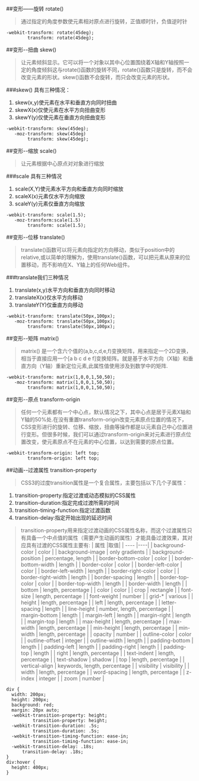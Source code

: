 ##变形——旋转 rotate()
>通过指定的角度参数使元素相对原点进行旋转，正值顺时针，负值逆时针

```
-webkit-transform: rotate(45deg);
        transform: rotate(45deg);

```
##变形--扭曲 skew()
>让元素倾斜显示。它可以将一个对象以其中心位置围绕着X轴和Y轴按照一定的角度倾斜这与rotate()函数的旋转不同，rotate()函数只是旋转，而不会改变元素的形状。skew()函数不会旋转，而只会改变元素的形状。

###skew() 具有三种情况：

1. skew(x,y)使元素在水平和垂直方向同时扭曲
2. skewX(x)仅使元素在水平方向扭曲变形
3. skewY(y)仅使元素在垂直方向扭曲变形

```
-webkit-transform: skew(45deg);
   -moz-transform: skew(45deg) 
        transform: skew(45deg);
```
##变形--缩放 scale()
>让元素根据中心原点对对象进行缩放

###scale 具有三种情况

1. scale(X,Y)使元素水平方向和垂直方向同时缩放
2. scaleX(x)元素仅水平方向缩放
3. scaleY(y)元素仅垂直方向缩放

```
-webkit-transform: scale(1.5);
   -moz-transform:scale(1.5)
        transform: scale(1.5);
```

##变形--位移 translate()
>translate()函数可以将元素向指定的方向移动，类似于position中的relative,或以简单的理解为，使用translate()函数，可以把元素从原来的位置移动，而不影响在X、Y轴上的任何Web组件。

###translate我们三种情况

1. translate(x,y)水平方向和垂直方向同时移动
2. translateX(x)仅水平方向移动
3. translateY(Y)仅垂直方向移动

```
-webkit-transform: translate(50px,100px);
   -moz-transform: translate(50px,100px);
        transform: translate(50px,100px);
```

##变形--矩阵 matrix()
>matrix() 是一个含六个值的(a,b,c,d,e,f)变换矩阵，用来指定一个2D变换，相当于直接应用一个[a b c d e f]变换矩阵。就是基于水平方向（X轴）和垂直方向（Y轴）重新定位元素,此属性值使用涉及到数学中的矩阵.

```
-webkit-transform: matrix(1,0,0,1,50,50);
   -moz-transform: matrix(1,0,0,1,50,50);
        transform: matrix(1,0,0,1,50,50);
```
##变形--原点 transform-origin
>任何一个元素都有一个中心点，默认情况之下，其中心点是居于元素X轴和Y轴的50%处.在没有重置transform-origin改变元素原点位置的情况下，CSS变形进行的旋转、位移、缩放，扭曲等操作都是以元素自己中心位置进行变形。但很多时候，我们可以通过transform-origin来对元素进行原点位置改变，使元素原点不在元素的中心位置，以达到需要的原点位置。

```
-webkit-transform-origin: left top;
        transform-origin: left top;
```
##动画--过渡属性 transition-property
>CSS3的过度transition属性是一个复合属性，主要包括以下几个子属性：

1. transition-property:指定过渡或动态模拟的CSS属性
2. transition-duration:指定完成过渡所需的时间
3. transition-timing-function:指定过渡函数
4. transition-delay:指定开始出现的延迟时间

>transition-property用来指定过渡动画的CSS属性名称，而这个过渡属性只有具备一个中点值的属性（需要产生动画的属性）才能具备过渡效果，其对应具有过渡的CSS属性主要有:
 | 属性 |取值| 
 | ---- |----| 
 | background-color | color | 
 | background-image | only gradients | 
 | background-position | percentage, length | 
 | border-bottom-color | color | 
 | border-bottom-width | length | 
 | border-color | color | 
 | border-left-color | color | 
 | border-left-width | length | 
 | border-right-color | color | 
 | border-right-width | length | 
 | border-spacing | length | 
 | border-top-color | color | 
 | border-top-width | length | 
 | border-width | length | 
 | bottom | length, percentage | 
 | color | color | 
 | crop | rectangle | 
 | font-size | length, percentage | 
 | font-weight | number | 
 | grid-* | various | 
 | height | length, percentage | 
 | left | length, percentage | 
 | letter-spacing | length | 
 | line-height | number, length, percentage | 
 | margin-bottom | length | 
 | margin-left | length | 
 | margin-right | length | 
 | margin-top | length | 
 | max-height | length, percentage | 
 | max-width | length, percentage | 
 | min-height | length, percentage | 
 | min-width | length, percentage | 
 | opacity | number | 
 | outline-color | color | 
 | outline-offset | integer | 
 | outline-width | length | 
 | padding-bottom | length | 
 | padding-left | length | 
 | padding-right | length | 
 | padding-top | length | 
 | right | length, percentage | 
 | text-indent | length, percentage | 
 | text-shadow | shadow | 
 | top | length, percentage | 
 | vertical-align | keywords, length, percentage | 
 | visibility | visibility | 
 | width | length, percentage | 
 | word-spacing | length, percentage | 
 | z-index | integer | 
 | zoom | number | 

```
div {
  width: 200px;
  height: 200px;
  background: red;
  margin: 20px auto;
  -webkit-transition-property: height;
          transition-property: height;
  -webkit-transition-duration: .5s;
          transition-duration: .5s;
  -webkit-transition-timing-function: ease-in;
          transition-timing-function: ease-in;
  -webkit-transition-delay: .18s;
  	  transition-delay: .18s;
}
div:hover {
  height: 400px;
}
```
